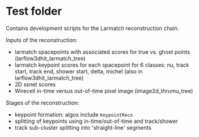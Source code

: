 # Test folder

Contains development scripts for the Larmatch reconstruction chain.

Inputs of the reconstruction:
* larmatch spacepoints with associated scores for true vs. ghost points (larflow3dhit_larmatch_tree)
* larmatch keypoint scores for each spacepoint for 6 classes: nu, track start, track end, shower start, delta, michel (also in larflow3dhit_larmatch_tree)
* 2D ssnet scores 
* Wirecell in-time versus out-of-time pixel image (image2d_thrumu_tree)

Stages of the reconstruction:
* keypoint formation: algos include `KeypointReco`
* splitting of keypoints using in-time/out-of-time and track/shower
* track sub-cluster splitting into 'straight-line' segments